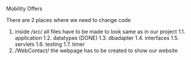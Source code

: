 Mobility Offers

There are 2 places where we need to change code

1. inside /src/ all files have to be made to look same as in our project
	1.1. application
	1.2. datatypes (DONE)
	1.3. dbadapter
	1.4. interfaces
	1.5. servlets
	1.6. testing
	1.7. timer
2. /WebContact/ the webpage has to be created to show our website
